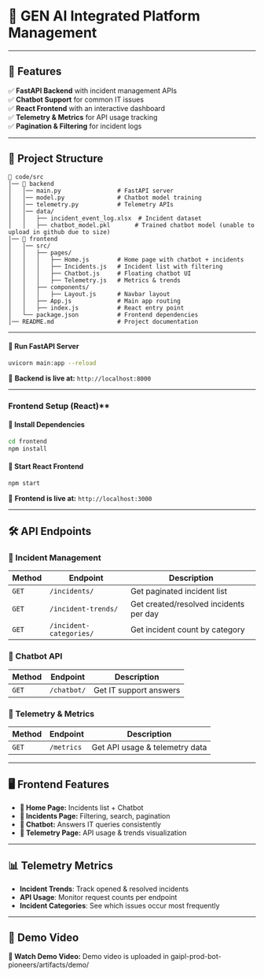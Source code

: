 # 🚀 GEN AI Integrated Platform Management

---

## **📌 Features**
✅ **FastAPI Backend** with incident management APIs  
✅ **Chatbot Support** for common IT issues  
✅ **React Frontend** with an interactive dashboard  
✅ **Telemetry & Metrics** for API usage tracking  
✅ **Pagination & Filtering** for incident logs  

---

## **📂 Project Structure**
```
📁 code/src
│── 📂 backend
│   │── main.py                # FastAPI server
│   │── model.py               # Chatbot model training
│   │── telemetry.py           # Telemetry APIs
│   │── data/
│   │   ├── incident_event_log.xlsx  # Incident dataset
│   │   ├── chatbot_model.pkl       # Trained chatbot model (unable to upload in github due to size)
│── 📂 frontend
│   │── src/
│   │   ├── pages/
│   │   │   ├── Home.js        # Home page with chatbot + incidents
│   │   │   ├── Incidents.js   # Incident list with filtering
│   │   │   ├── Chatbot.js     # Floating chatbot UI
│   │   │   ├── Telemetry.js   # Metrics & trends
│   │   ├── components/
│   │   │   ├── Layout.js      # Navbar layout
│   │   ├── App.js             # Main app routing
│   │   ├── index.js           # React entry point
│   └── package.json           # Frontend dependencies
│── README.md                  # Project documentation
```

---

#### **🔹 Run FastAPI Server**
```bash
uvicorn main:app --reload
```
🚀 **Backend is live at:** `http://localhost:8000`

---

###  Frontend Setup (React)**
#### **🔹 Install Dependencies**
```bash
cd frontend
npm install
```
#### **🔹 Start React Frontend**
```bash
npm start
```
🚀 **Frontend is live at:** `http://localhost:3000`

---

## **🛠️ API Endpoints**
### **🔹 Incident Management**
| Method | Endpoint             | Description                         |
|--------|----------------------|-------------------------------------|
| `GET`  | `/incidents/`        | Get paginated incident list        |
| `GET`  | `/incident-trends/`  | Get created/resolved incidents per day |
| `GET`  | `/incident-categories/` | Get incident count by category |

### **🔹 Chatbot API**
| Method | Endpoint      | Description                     |
|--------|--------------|---------------------------------|
| `GET`  | `/chatbot/`  | Get IT support answers |

### **🔹 Telemetry & Metrics**
| Method | Endpoint    | Description                     |
|--------|------------|---------------------------------|
| `GET`  | `/metrics` | Get API usage & telemetry data |

---

## **🖥️ Frontend Features**
- **📌 Home Page:** Incidents list + Chatbot  
- **📌 Incidents Page:** Filtering, search, pagination  
- **📌 Chatbot:** Answers IT queries consistently  
- **📌 Telemetry Page:** API usage & trends visualization  

---

## **📊 Telemetry Metrics**
- **Incident Trends**: Track opened & resolved incidents  
- **API Usage**: Monitor request counts per endpoint  
- **Incident Categories**: See which issues occur most frequently  

---

## **🎥 Demo Video**
**🔗 Watch Demo Video:** Demo video is uploaded in gaipl-prod-bot-pioneers/artifacts/demo/
 
